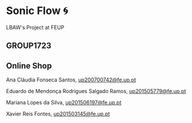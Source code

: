 # Sonic Flow :cyclone:
LBAW's Project at FEUP

## GROUP1723
## Online Shop
Ana Cláudia Fonseca Santos, up200700742@fe.up.pt

Eduardo de Mendonça Rodrigues Salgado Ramos, up201505779@fe.up.pt

Mariana Lopes da Silva, up201506197@fe.up.pt

Xavier Reis Fontes, up201503145@fe.up.pt
